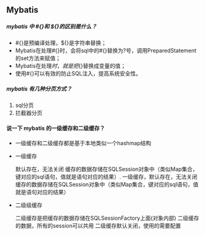 ## Mybatis

##### mybatis 中 #{}和 ${}的区别是什么？

- #{}是预编译处理，${}是字符串替换；
- Mybatis在处理#{}时，会将sql中的#{}替换为?号，调用PreparedStatement的set方法来赋值；
- Mybatis在处理${}时，就是把${}替换成变量的值；
- 使用#{}可以有效的防止SQL注入，提高系统安全性。



##### mybatis 有几种分页方式？

1. sql分页
2. 拦截器分页



#### 说一下 mybatis 的一级缓存和二级缓存？

- 一级缓存和二级缓存都是基于本地类似一个hashmap结构

- 一级缓存

  默认存在，无法关闭 缓存的数据存储在SQLSession对象中（类似Map集合，键对应的sql语句，值就是语句对应的结果）. 一级缓存，默认存在，无法关闭 缓存的数据存储在SQLSession对象中（类似Map集合，键对应的sql语句，值就是语句对应的结果）

- 二级级缓存

  二级缓存是把缓存的数据存储在SQLSessionFactory上面(对象内部) 二级缓存的数据，所有的session可以共用 二级缓存默认关闭，使用的需要配置
